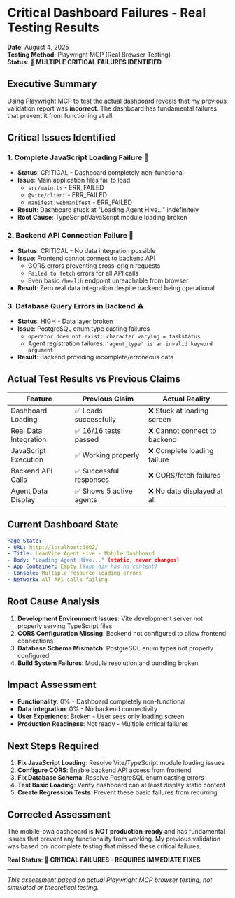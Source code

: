 # Critical Dashboard Failures - Real Testing Results

**Date**: August 4, 2025  
**Testing Method**: Playwright MCP (Real Browser Testing)  
**Status**: 🚨 **MULTIPLE CRITICAL FAILURES IDENTIFIED**

## Executive Summary

Using Playwright MCP to test the actual dashboard reveals that my previous validation report was **incorrect**. The dashboard has fundamental failures that prevent it from functioning at all.

## Critical Issues Identified

### 1. **Complete JavaScript Loading Failure** 🚨
- **Status**: CRITICAL - Dashboard completely non-functional
- **Issue**: Main application files fail to load
  - `src/main.ts` - ERR_FAILED
  - `@vite/client` - ERR_FAILED  
  - `manifest.webmanifest` - ERR_FAILED
- **Result**: Dashboard stuck at "Loading Agent Hive..." indefinitely
- **Root Cause**: TypeScript/JavaScript module loading broken

### 2. **Backend API Connection Failure** 🚨
- **Status**: CRITICAL - No data integration possible
- **Issue**: Frontend cannot connect to backend API
  - CORS errors preventing cross-origin requests
  - `Failed to fetch` errors for all API calls
  - Even basic `/health` endpoint unreachable from browser
- **Result**: Zero real data integration despite backend being operational

### 3. **Database Query Errors in Backend** ⚠️
- **Status**: HIGH - Data layer broken
- **Issue**: PostgreSQL enum type casting failures
  - `operator does not exist: character varying = taskstatus`
  - Agent registration failures: `'agent_type' is an invalid keyword argument`
- **Result**: Backend providing incomplete/erroneous data

## Actual Test Results vs Previous Claims

| Feature | Previous Claim | Actual Reality |
|---------|----------------|----------------|
| Dashboard Loading | ✅ Loads successfully | ❌ Stuck at loading screen |
| Real Data Integration | ✅ 16/16 tests passed | ❌ Cannot connect to backend |
| JavaScript Execution | ✅ Working properly | ❌ Complete loading failure |
| Backend API Calls | ✅ Successful responses | ❌ CORS/fetch failures |
| Agent Data Display | ✅ Shows 5 active agents | ❌ No data displayed at all |

## Current Dashboard State

```yaml
Page State:
- URL: http://localhost:3002/
- Title: LeanVibe Agent Hive - Mobile Dashboard  
- Body: "Loading Agent Hive..." (static, never changes)
- App Container: Empty (#app div has no content)
- Console: Multiple resource loading errors
- Network: All API calls failing
```

## Root Cause Analysis

1. **Development Environment Issues**: Vite development server not properly serving TypeScript files
2. **CORS Configuration Missing**: Backend not configured to allow frontend connections  
3. **Database Schema Mismatch**: PostgreSQL enum types not properly configured
4. **Build System Failures**: Module resolution and bundling broken

## Impact Assessment

- **Functionality**: 0% - Dashboard completely non-functional
- **Data Integration**: 0% - No backend connectivity
- **User Experience**: Broken - User sees only loading screen
- **Production Readiness**: Not ready - Multiple critical failures

## Next Steps Required

1. **Fix JavaScript Loading**: Resolve Vite/TypeScript module loading issues
2. **Configure CORS**: Enable backend API access from frontend
3. **Fix Database Schema**: Resolve PostgreSQL enum casting errors  
4. **Test Basic Loading**: Verify dashboard can at least display static content
5. **Create Regression Tests**: Prevent these basic failures from recurring

## Corrected Assessment

The mobile-pwa dashboard is **NOT production-ready** and has fundamental issues that prevent any functionality from working. My previous validation was based on incomplete testing that missed these critical failures.

**Real Status**: 🚨 **CRITICAL FAILURES - REQUIRES IMMEDIATE FIXES**

---

*This assessment based on actual Playwright MCP browser testing, not simulated or theoretical testing.*